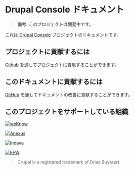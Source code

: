 # Drupal Console ドキュメント

> **備考: このプロジェクトは開発中です。**

これは [Drupal Console](http://drupalconsole.com/) プロジェクトのドキュメントです。

## プロジェクトに貢献するには

[Github](https://github.com/hechoendrupal/DrupalConsole) を通してプロジェクトに貢献することができます。

## このドキュメントに貢献するには

[GitHub](https://github.com/hechoendrupal/drupal-console-book) を通してドキュメントの改善に貢献することができます。

## このプロジェクトをサポートしている組織
[![weKnow](https://www.drupal.org/files/weKnow-logo_5.png)](http://weknowinc.com)

[![Anexus](https://www.drupal.org/files/anexus-logo.png)](http://www.anexusit.com/)

[![Indava](https://www.drupal.org/files/indava-logo.png)](http://www.indava.com/)

[![FFW](https://www.drupal.org/files/ffw-logo.png)](https://ffwagency.com)

> Drupal is a registered trademark of Dries Buytaert.
